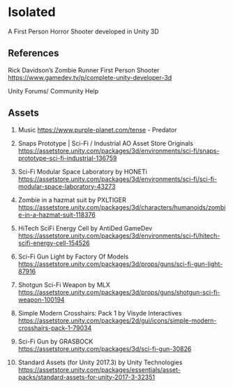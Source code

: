 # Isolated

A First Person Horror Shooter developed in Unity 3D

## References

Rick Davidson’s Zombie Runner First Person Shooter
https://www.gamedev.tv/p/complete-unity-developer-3d

Unity Forums/ Community Help

## Assets 

1. Music
https://www.purple-planet.com/tense - Predator


2. Snaps Prototype | Sci-Fi / Industrial AO Asset Store Originals
https://assetstore.unity.com/packages/3d/environments/sci-fi/snaps-prototype-sci-fi-industrial-136759


3. Sci-Fi Modular Space Laboratory by HONETi
https://assetstore.unity.com/packages/3d/environments/sci-fi/sci-fi-modular-space-laboratory-43273


4. Zombie in a hazmat suit by PXLTIGER
https://assetstore.unity.com/packages/3d/characters/humanoids/zombie-in-a-hazmat-suit-118376

	
5. HiTech SciFi Energy Cell by AntiDed GameDev
https://assetstore.unity.com/packages/3d/environments/sci-fi/hitech-scifi-energy-cell-154526


6. Sci-Fi Gun Light by Factory Of Models
https://assetstore.unity.com/packages/3d/props/guns/sci-fi-gun-light-87916

7. Shotgun Sci-Fi Weapon by MLX
https://assetstore.unity.com/packages/3d/props/guns/shotgun-sci-fi-weapon-100194

8. Simple Modern Crosshairs: Pack 1 by Visyde Interactives
https://assetstore.unity.com/packages/2d/gui/icons/simple-modern-crosshairs-pack-1-79034


9. Sci-Fi Gun by GRASBOCK
https://assetstore.unity.com/packages/3d/sci-fi-gun-30826

10. Standard Assets (for Unity 2017.3) by Unity Technologies
https://assetstore.unity.com/packages/essentials/asset-packs/standard-assets-for-unity-2017-3-32351

